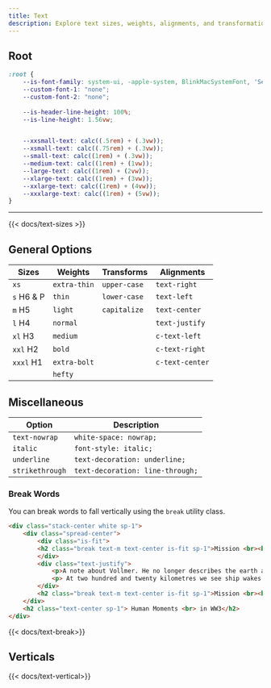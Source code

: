 ```yaml
---
title: Text
description: Explore text sizes, weights, alignments, and transformations.
---
```


## Root 

```css
:root {
    --is-font-family: system-ui, -apple-system, BlinkMacSystemFont, 'Segoe UI', Roboto, Oxygen, Ubuntu, Cantarell, 'Open Sans', 'Helvetica Neue', sans-serif;
    --custom-font-1: "none";
    --custom-font-2: "none";
    
    --is-header-line-height: 100%;
    --is-line-height: 1.56vw;


    --xxsmall-text: calc((.5rem) + (.3vw));   
    --xsmall-text: calc((.75rem) + (.3vw));  
    --small-text: calc((1rem) + (.3vw));  
    --medium-text: calc((1rem) + (1vw));
    --large-text: calc((1rem) + (2vw));
    --xlarge-text: calc((1rem) + (3vw));
    --xxlarge-text: calc((1rem) + (4vw));
    --xxxlarge-text: calc((1rem) + (5vw));
}
```

---

{{< docs/text-sizes >}}

## General Options

|Sizes|Weights|Transforms|Alignments|
|-|-|-|-|
|`xs` |`extra-thin`|`upper-case`|`text-right`|
|`s` H6 & P|`thin`|`lower-case`|`text-left`|
|`m` H5|`light`|`capitalize`|`text-center`|
|`l` H4|`normal`||`text-justify`|
|`xl` H3|`medium`||`c-text-left`|
|`xxl` H2|`bold`||`c-text-right`|
|`xxxl` H1|`extra-bolt`||`c-text-center`|
||`hefty`|||



## Miscellaneous 

|Option|Description|
|-|-|
|`text-nowrap`|`white-space: nowrap;`|
|`italic`|`font-style: italic;`|
|`underline`|`text-decoration: underline;`|
|`strikethrough`|`text-decoration: line-through;`|


### Break Words

You can break words to fall vertically using the `break` utility class.

```html
<div class="stack-center white sp-1">
    <div class="spread-center">
        <div class="is-fit">
        <h2 class="break text-m text-center is-fit sp-1">Mission <br><br>  Log</h2>
        </div>
        <div class="text-justify">
            <p>A note about Vollmer. He no longer describes the earth as a library globe or a map that has come alive, as a cosmic eye staring into deep space. This last was his most ambitious fling at imagery. The war has changed the way he sees the earth. The earth is land and water, the dwelling place of mortal men, in elevated dictionary terms. He doesn’t see it any more (storm-spiralled, sea-bright, breathing heat and haze and colour) as an occasion for picturesque language, for easeful play or speculation. </p>
            <p> At two hundred and twenty kilometres we see ship wakes and the larger airports. Icebergs, lightning bolts, sand-dunes. I point out lava flows and cold-core eddies. That silver ribbon off the Irish coast, I tell him, is an oil slick. [...]</p>
        </div>
        <h2 class="break text-m text-center is-fit sp-1">Mission <br><br>  Log</h2>
    </div>
    <h2 class="text-center sp-1"> Human Moments <br> in WW3</h2>
</div> 
```

{{< docs/text-break>}}

## Verticals

{{< docs/text-vertical>}}